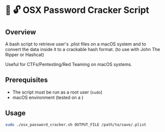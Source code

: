 # 🍎 🔓 OSX Password Cracker Script

## Overview

A bash script to retrieve user's .plist files on a macOS system and to convert the data inside it to a crackable hash format. 
(to use with John The Ripper or Hashcat)

Useful for CTFs/Pentesting/Red Teaming on macOS systems. 

## Prerequisites

- The script must be run as a root user (`sudo`)
- macOS environment (tested on a )

## Usage

```bash
sudo ./osx_password_cracker.sh OUTPUT_FILE /path/to/save/.plist
```